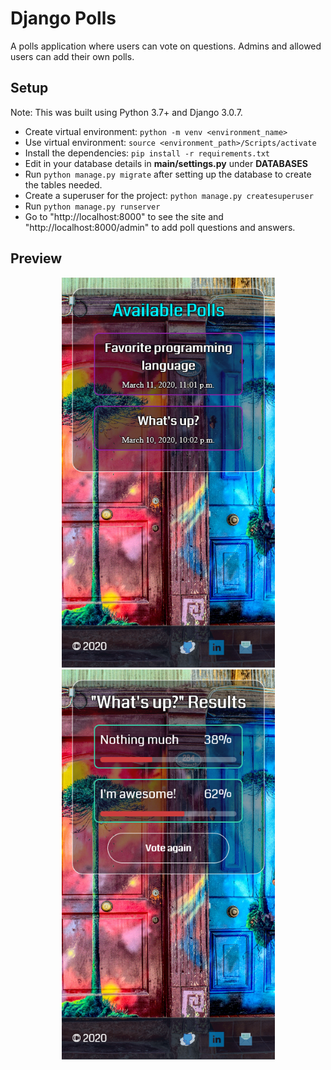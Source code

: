 # Django Polls

A polls application where users can vote on questions. Admins and allowed users can add their own polls.

## Setup

Note: This was built using Python 3.7+ and Django 3.0.7.

+ Create virtual environment: `python -m venv <environment_name>`
+ Use virtual environment: `source <environment_path>/Scripts/activate`
+ Install the dependencies: `pip install -r requirements.txt`
+ Edit in your database details in **main/settings.py** under **DATABASES**
+ Run `python manage.py migrate` after setting up the database to create the tables needed.
+ Create a superuser for the project: `python manage.py createsuperuser`
+ Run `python manage.py runserver`
+ Go to "http://localhost:8000" to see the site and "http://localhost:8000/admin" to add poll questions and answers.

## Preview

<p align="center">
    <img src="assets/select_poll.png" width="341" height="624">
    <img src="assets/result_list.png" width="341" height="624">
</p>
